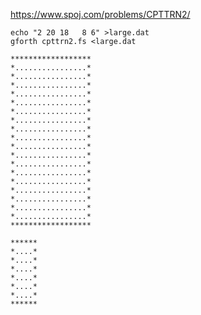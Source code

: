 https://www.spoj.com/problems/CPTTRN2/

    echo "2 20 18   8 6" >large.dat
    gforth cpttrn2.fs <large.dat

    ******************
    *................*
    *................*
    *................*
    *................*
    *................*
    *................*
    *................*
    *................*
    *................*
    *................*
    *................*
    *................*
    *................*
    *................*
    *................*
    *................*
    *................*
    *................*
    ******************

    ******
    *....*
    *....*
    *....*
    *....*
    *....*
    *....*
    ******
